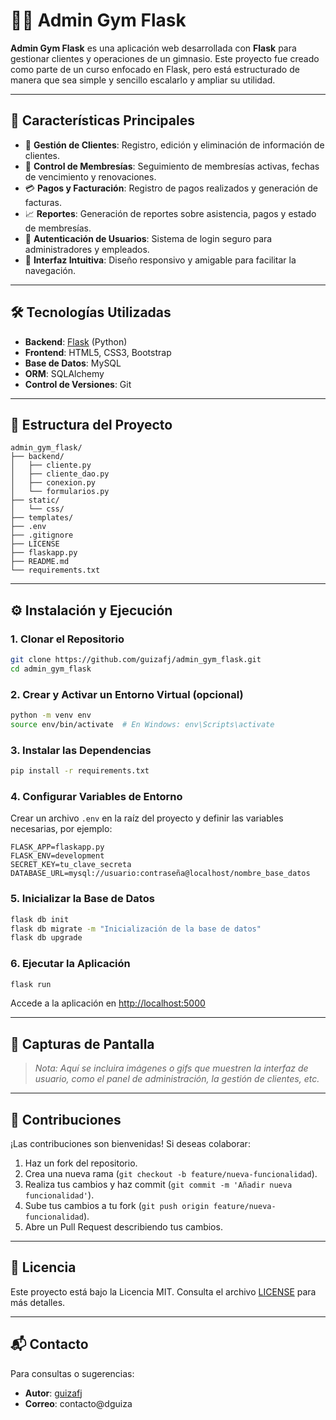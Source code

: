 
# 🏋️‍♂️ Admin Gym Flask

**Admin Gym Flask** es una aplicación web desarrollada con **Flask** para gestionar clientes y operaciones de un gimnasio. Este proyecto fue creado como parte de un curso enfocado en Flask, pero está estructurado de manera que sea simple y sencillo escalarlo y ampliar su utilidad.

---

## 🚀 Características Principales

- 👥 **Gestión de Clientes**: Registro, edición y eliminación de información de clientes.
- 📅 **Control de Membresías**: Seguimiento de membresías activas, fechas de vencimiento y renovaciones.
- 💳 **Pagos y Facturación**: Registro de pagos realizados y generación de facturas.
- 📈 **Reportes**: Generación de reportes sobre asistencia, pagos y estado de membresías.
- 🔐 **Autenticación de Usuarios**: Sistema de login seguro para administradores y empleados.
- 🎨 **Interfaz Intuitiva**: Diseño responsivo y amigable para facilitar la navegación.

---

## 🛠️ Tecnologías Utilizadas

- **Backend**: [Flask](https://flask.palletsprojects.com/) (Python)
- **Frontend**: HTML5, CSS3, Bootstrap
- **Base de Datos**: MySQL
- **ORM**: SQLAlchemy
- **Control de Versiones**: Git

---

## 📂 Estructura del Proyecto

```
admin_gym_flask/
├── backend/
│   ├── cliente.py
│   ├── cliente_dao.py
│   ├── conexion.py
│   └── formularios.py
├── static/
│   └── css/
├── templates/
├── .env
├── .gitignore
├── LICENSE
├── flaskapp.py
├── README.md
└── requirements.txt
```

---

## ⚙️ Instalación y Ejecución

### 1. Clonar el Repositorio

```bash
git clone https://github.com/guizafj/admin_gym_flask.git
cd admin_gym_flask
```

### 2. Crear y Activar un Entorno Virtual (opcional)

```bash
python -m venv env
source env/bin/activate  # En Windows: env\Scripts\activate
```

### 3. Instalar las Dependencias

```bash
pip install -r requirements.txt
```

### 4. Configurar Variables de Entorno

Crear un archivo `.env` en la raíz del proyecto y definir las variables necesarias, por ejemplo:

```env
FLASK_APP=flaskapp.py
FLASK_ENV=development
SECRET_KEY=tu_clave_secreta
DATABASE_URL=mysql://usuario:contraseña@localhost/nombre_base_datos
```

### 5. Inicializar la Base de Datos

```bash
flask db init
flask db migrate -m "Inicialización de la base de datos"
flask db upgrade
```

### 6. Ejecutar la Aplicación

```bash
flask run
```

Accede a la aplicación en [http://localhost:5000](http://localhost:5000)

---

## 📸 Capturas de Pantalla

> *Nota: Aquí se  incluira imágenes o gifs que muestren la interfaz de usuario, como el panel de administración, la gestión de clientes, etc.*

---

## 🤝 Contribuciones

¡Las contribuciones son bienvenidas! Si deseas colaborar:

1. Haz un fork del repositorio.
2. Crea una nueva rama (`git checkout -b feature/nueva-funcionalidad`).
3. Realiza tus cambios y haz commit (`git commit -m 'Añadir nueva funcionalidad'`).
4. Sube tus cambios a tu fork (`git push origin feature/nueva-funcionalidad`).
5. Abre un Pull Request describiendo tus cambios.

---

## 📄 Licencia

Este proyecto está bajo la Licencia MIT. Consulta el archivo [LICENSE](LICENSE) para más detalles.

---

## 📬 Contacto

Para consultas o sugerencias:

- **Autor**: [guizafj](https://github.com/guizafj)
- **Correo**: contacto@dguiza